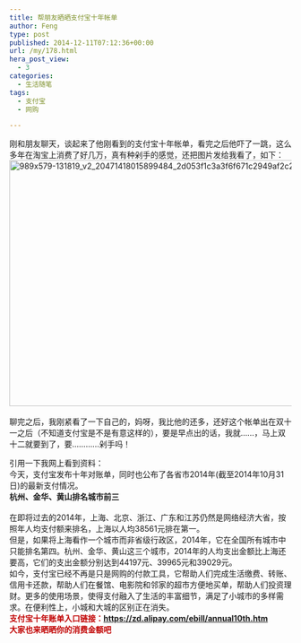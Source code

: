```yaml
---
title: 帮朋友晒晒支付宝十年帐单
author: Feng
type: post
published: 2014-12-11T07:12:36+00:00
url: /my/178.html
hera_post_view:
  - 3
categories:
  - 生活随笔
tags:
  - 支付宝
  - 网购

---
```

刚和朋友聊天，谈起来了他刚看到的支付宝十年帐单，看完之后他吓了一跳，这么多年在淘宝上消费了好几万，真有种剁手的感觉，还把图片发给我看了，如下：  
[<img loading="lazy" decoding="async" class="alignnone wp-image-1282" src="http://uu126.cn/wp-content/uploads/2014/12/989x579-131819_v2_20471418015899484_2d053f1c3a3f6f671c2949af2c2ae2c7.jpg" alt="989x579-131819_v2_20471418015899484_2d053f1c3a3f6f671c2949af2c2ae2c7" width="750" height="439" />][1]  
&nbsp;  
聊完之后，我刚紧看了一下自己的，妈呀，我比他的还多，还好这个帐单出在双十一之后（不知道支付宝是不是有意这样的），要是早点出的话，我就……，马上双十二就要到了，要…………剁手吗！

<div align="left">
  引用一下我网上看到资料：
</div>

<div align="left">
  今天，支付宝发布十年对账单，同时也公布了各省市2014年(截至2014年10月31日)的最新支付情况。
</div>

<div align="left">
</div>

<div align="left">
  <b>杭州、金华、黄山排名城市前三</b>
</div>

<div align="left">
  <b> </b>
</div>

<div align="left">
  在即将过去的2014年，上海、北京、浙江、广东和江苏仍然是网络经济大省，按照年人均支付额来排名，上海以人均38561元排在第一。
</div>

<div align="left">
</div>

<div align="left">
  但是，如果将上海看作一个城市而非省级行政区，2014年，它在全国所有城市中只能排名第四。杭州、金华、黄山这三个城市，2014年的人均支出金额比上海还要高，它们的支出金额分别达到44197元、39965元和39029元。
</div>

<div align="left">
</div>

<div align="left">
  如今，支付宝已经不再是只是网购的付款工具，它帮助人们完成生活缴费、转账、信用卡还款，帮助人们在餐馆、电影院和邻家的超市方便地买单，帮助人们投资理财。更多的使用场景，使得支付融入了生活的丰富细节，满足了小城市的多样需求。在便利性上，小城和大城的区别正在消失。
</div>

<div align="left">
  <div align="left">
    <span style="color: #c00000;"><b>支付宝十年账单入口链接：<a href="https://zd.alipay.com/ebill/annual10th.htm" target="_blank" rel="noopener">https://zd.alipay.com/ebill/annual10th.htm</a></b></span>
  </div>
  
  <div align="left">
    <span style="color: #c00000;"><b>大家也来晒晒你的消费金额吧</b></span>
  </div>
</div>

 [1]: http://uu126.cn/wp-content/uploads/2014/12/989x579-131819_v2_20471418015899484_2d053f1c3a3f6f671c2949af2c2ae2c7.jpg